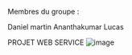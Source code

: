 Membres du groupe : 

Daniel martin
Ananthakumar Lucas


PROJET WEB SERVICE
![image](https://user-images.githubusercontent.com/101881433/171510621-aaa274c4-2a81-4853-9750-6c556332ed7e.png)

